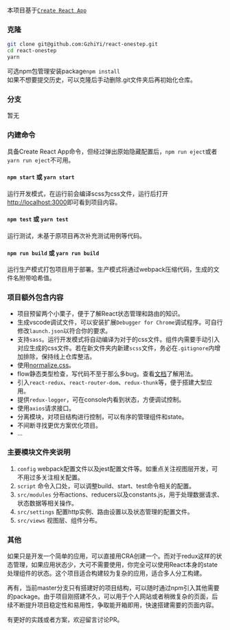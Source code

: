 本项目基于[`Create React App`](https://github.com/facebookincubator/create-react-app)

### 克隆

```bash
git clone git@github.com:GzhiYi/react-onestep.git
cd react-onestep
yarn
```
可选npm包管理安装package`npm install`  
如果不想要提交历史，可以克隆后手动删除.git文件夹后再初始化仓库。

### 分支
暂无

### 内建命令

具备Create React App命令，但经过弹出原始隐藏配置后，`npm run eject`或者`yarn run eject`不可用。

#### `npm start` 或 `yarn start`

运行开发模式，在运行前会编译scss为css文件，运行后打开[http://localhost:3000](http://localhost:3000)即可看到项目内容。

#### `npm test` 或 `yarn test`

运行测试，未基于原项目再次补充测试用例等代码。

#### `npm run build` 或 `yarn run build`

运行生产模式打包项目用于部署。生产模式将通过webpack压缩代码，生成的文件名附带哈希值。

### 项目额外包含内容

* 项目预留两个小栗子，便于了解React状态管理和路由的知识。
* 生成vscode调试文件，可以安装扩展`Debugger for Chrome`调试程序。可自行修改`launch.json`以符合你的要求。
* 支持`sass`。运行开发模式将自动编译为对于的css文件。组件内需要手动引入对应生成的css文件。若在新文件夹内新建`scss`文件，务必在`.gitignore`内增加排除，保持线上仓库整洁。
* 使用[normalize.css](https://github.com/necolas/normalize.css)。
* flow静态类型检查，写代码不至于那么多bug。查看[文档](https://flow.org/)了解用法。
* 引入`react-redux`、`react-router-dom`、`redux-thunk`等，便于搭建大型应用。
* 提供`redux-logger`，可在console内看到状态，方便调试控制。
* 使用`axios`请求接口。
* 分离模块，对项目结构进行控制，可以有序的管理组件和state。
* 不间断寻找更优方案优化项目。
* ...

### 主要模块文件夹说明

1. `config` webpack配置文件以及jest配置文件等。如重点关注视图层开发，可不用过多关注相关配置。
2. `script` 命令入口处，可以调整build、start、test命令相关的配置。
3. `src/modules` 分布actions、reducers以及constants.js，用于处理数据请求、状态数据等相关操作。
4. `src/settings` 配置http实例、路由设置以及状态管理的配置文件。
5. `src/views` 视图层、组件分布。

### 其他

如果只是开发一个简单的应用，可以直接用CRA创建一个。而对于redux这样的状态管理，如果应用状态少，大可不需要使用，你完全可以使用React本身的state处理组件的状态。这个项目适合构建较为复杂的应用，适合多人分工构建。  

再有，当前master分支只有搭建好的项目结构，可以随时通过npm引入其他需要的package。由于项目刚搭建不久，可以用于个人网站或者稍微复杂的页面，后续不断提升项目稳定性和易用性，争取能开箱即用，快速搭建需要的页面内容。

有更好的实践或者方案，欢迎留言讨论PR。
